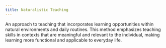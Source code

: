 ```yaml
---
title: Naturalistic Teaching
---
```


An approach to teaching that incorporates learning opportunities within natural environments and daily routines. This method emphasizes teaching skills in contexts that are meaningful and relevant to the individual, making learning more functional and applicable to everyday life.